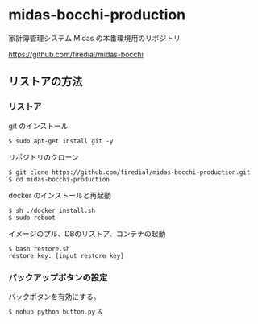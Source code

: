 # midas-bocchi-production

家計簿管理システム Midas の本番環境用のリポジトリ

https://github.com/firedial/midas-bocchi

## リストアの方法

### リストア

git のインストール

```
$ sudo apt-get install git -y
```

リポジトリのクローン

```
$ git clone https://github.com/firedial/midas-bocchi-production.git
$ cd midas-bocchi-production
```

docker のインストールと再起動

```
$ sh ./docker_install.sh
$ sudo reboot
```

イメージのプル、DBのリストア、コンテナの起動

```
$ bash restore.sh
restore key: [input restore key]
```

### バックアップボタンの設定

バックボタンを有効にする。

```
$ nohup python button.py &
```
